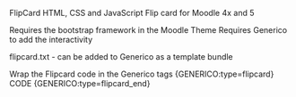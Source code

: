 FlipCard
HTML, CSS and JavaScript Flip card for Moodle 4x and 5

Requires the bootstrap framework in the Moodle Theme
Requires Generico to add the interactivity

flipcard.txt - can be added to Generico as a template bundle

Wrap the Flipcard code in the Generico tags
{GENERICO:type=flipcard}
CODE
{GENERICO:type=flipcard_end}
